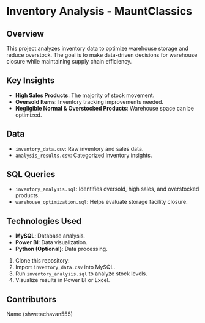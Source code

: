 # Inventory Analysis - MauntClassics

## Overview
This project analyzes inventory data to optimize warehouse storage and reduce overstock. The goal is to make data-driven decisions for warehouse closure while maintaining supply chain efficiency.

## Key Insights
- **High Sales Products**: The majority of stock movement.
- **Oversold Items**: Inventory tracking improvements needed.
- **Negligible Normal & Overstocked Products**: Warehouse space can be optimized.

## Data
- `inventory_data.csv`: Raw inventory and sales data.
- `analysis_results.csv`: Categorized inventory insights.

## SQL Queries
- `inventory_analysis.sql`: Identifies oversold, high sales, and overstocked products.
- `warehouse_optimization.sql`: Helps evaluate storage facility closure.

## Technologies Used
- **MySQL**: Database analysis.
- **Power BI**: Data visualization.
- **Python (Optional)**: Data processing.


1. Clone this repository:
2. Import `inventory_data.csv` into MySQL.
3. Run `inventory_analysis.sql` to analyze stock levels.
4. Visualize results in Power BI or Excel.

## Contributors
Name (shwetachavan555)




